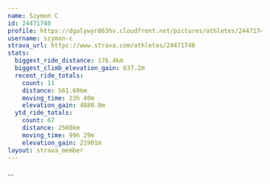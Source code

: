 ```yaml
---
name: Szymon C
id: 24471740
profile: https://dgalywyr863hv.cloudfront.net/pictures/athletes/24471740/7213253/2/large.jpg
username: szymon-c
strava_url: https://www.strava.com/athletes/24471740
stats:
  biggest_ride_distance: 176.4km
  biggest_climb_elevation_gain: 637.2m
  recent_ride_totals:
    count: 11
    distance: 561.69km
    moving_time: 23h 40m
    elevation_gain: 4880.8m
  ytd_ride_totals:
    count: 67
    distance: 2560km
    moving_time: 99h 29m
    elevation_gain: 21901m
layout: strava_member
--- 
```

...
